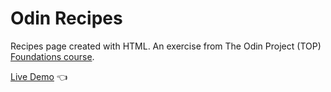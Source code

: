 # Odin Recipes

Recipes page created with HTML. An exercise from The Odin Project (TOP) [Foundations course](https://www.theodinproject.com/paths/foundations/courses/foundations).

[Live Demo](https://yuxuanx1e.github.io/odin-recipes/) :point_left:
